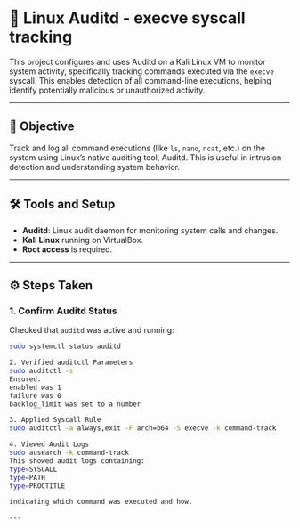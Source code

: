 # 🐧 Linux Auditd - execve syscall tracking

This project configures and uses Auditd on a Kali Linux VM to monitor system activity, specifically tracking commands executed via the `execve` syscall. This enables detection of all command-line executions, helping identify potentially malicious or unauthorized activity.

---

## 📌 Objective

Track and log all command executions (like `ls`, `nano`, `ncat`, etc.) on the system using Linux’s native auditing tool, Auditd. This is useful in intrusion detection and understanding system behavior.

---

## 🛠️ Tools and Setup

- **Auditd**: Linux audit daemon for monitoring system calls and changes.
- **Kali Linux** running on VirtualBox.
- **Root access** is required.

---

## ⚙️ Steps Taken

### 1. Confirm Auditd Status  
Checked that `auditd` was active and running:

```bash
sudo systemctl status auditd

2. Verified auditctl Parameters
sudo auditctl -s
Ensured:
enabled was 1
failure was 0
backlog_limit was set to a number

3. Applied Syscall Rule
sudo auditctl -a always,exit -F arch=b64 -S execve -k command-track

4. Viewed Audit Logs
sudo ausearch -k command-track
This showed audit logs containing:
type=SYSCALL
type=PATH
type=PROCTITLE

indicating which command was executed and how.

---
